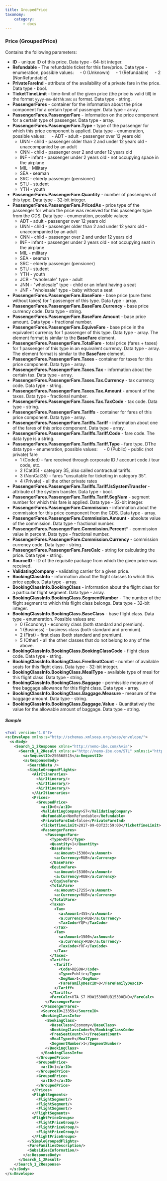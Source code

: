 ```yaml
---
title: GroupedPrice
taxonomy:
    category:
        - docs
---
```


### Price (GroupedPrice)

Contains the following parameters:

-   **ID** - unique ID of this price. Data type - 64-bit integer.
-   **Refundable** - The refundable ticket for this fare/price. Data type - enumeration, possible values:
    - 0 (Unknown)
    - 1 (Refundable)
    - 2 (NonRefundable)
-   **PrivateFareInd** - attribute of the availability of a private fare in the price. Data type - bool.
-   **TicketTimeLimit** - time-limit of the given price (the price is valid till) in the format <code>yyyy-mm-ddthh:mm:ss</code> format. Data type - string.
-   **PassengerFares** - container for the information about the price component for a certain type of passenger. Data type - array.
-   **PassengerFares.PassengerFare** - information on the price component for a certain type of passenger. Data type - array.
-   **PassengerFares.PassengerFare.Type** - type of the passenger for which this price component is applied. Data type - enumeration, possible values:
    - ADT - adult - passenger over 12 years old
	- UNN - child - passenger older than 2 and under 12 years old - unaccompanied by an adult
	- CNN - child - passenger over 2 and under 12 years old
	- INF - infant - passenger under 2 years old - not occupying space in the airplane
	- MIL - Military
	- SEA - seaman
	- SRC - elderly passenger (pensioner)
	- STU - student
	- YTH - youth
-   **PassengerFares.PassengerFare.Quantity** - number of passengers of this type. Data type - 32-bit integer.
-   **PassengerFares.PassengerFare.PricedAs** - price type of the passenger for whom the price was received for this passenger type from the GDS. Data type - enumeration, possible values:
	- ADT - adult - passenger over 12 years old
	- UNN - child - passenger older than 2 and under 12 years old - unaccompanied by an adult
	- CNN - child - passenger over 2 and under 12 years old
	- INF - infant - passenger under 2 years old - not occupying seat in the airplane
	- MIL - military
	- SEA - seaman
	- SRC - elderly passenger (pensioner)
	- STU - student
	- YTH - youth
	- JCB - "wholesale" type - adult
	- JNN - "wholesale" type - child or an infant having a seat
	- JNF - "wholesale" type - baby without a seat
-   **PassengerFares.PassengerFare.BaseFare** - base price (pure fares without taxes) for 1 passenger of this type. Data type - array.
-   **PassengerFares.PassengerFare.BaseFare.Currency** - base price currency code. Data type - string.
-   **PassengerFares.PassengerFare.BaseFare.Amount** - base price amount. Data type - fractional number.
-   **PassengerFares.PassengerFare.EquiveFare** - base price in the equivalent currency for 1 passenger of this type. Data type - array. The element format is similar to the **BaseFare** element.
-   **PassengerFares.PassengerFare.TotalFare** - total price (fares + taxes) for 1 passenger of this type in an equivalent currency. Data type - array. The element format is similar to the **BaseFare** element.
-   **PassengerFares.PassengerFare.Taxes** - container for taxes for this price component. Data type - array.
-   **PassengerFares.PassengerFare.Taxes.Tax** - information about the certain tax. Data type - array.
-   **PassengerFares.PassengerFare.Taxes.Tax.Currency** - tax currency code. Data type - string.
-   **PassengerFares.PassengerFare.Taxes.Tax.Amount** - amount of the taxes. Data type - fractional number.
-   **PassengerFares.PassengerFare.Taxes.Tax.TaxCode** - tax code. Data type - string.
-   **PassengerFares.PassengerFare.Tariffs** - container for fares of this price component. Data type - array.
-   **PassengerFares.PassengerFare.Tariffs.Tariff** - information about one of the fares of this price component. Data type - array.
-   **PassengerFares.PassengerFare.Tariffs.Tariff.Code** - fare code. The data type is a string.
-   **PassengerFares.PassengerFare.Tariffs.Tariff.Type** - fare type. DThe data type - enumeration, possible values:
    - 0 (Public) - public (not private) fare
	- 1 (Coded) - fare received through corporate ID / account code / tour code, etc.
	- 2 (Cat35) - category 35, also called contractual tariffs.
	- 3 (NonCat35) - fares "unsuitable for ticketing in category 35". 
	- 4 (Private) - all the other private rates
-  **PassengerFares.PassengerFare.Tariffs.Tariff.IsSystemTransfer** - attribute of the system transfer. Data type - bool.
-   **PassengerFares.PassengerFare.Tariffs.Tariff.SegNum** - segment number for which this fare is applied. Data type - 32-bit integer.
-   **PassengerFares.PassengerFare.Commission** - information about the commission for this price component from the GDS. Data type - array.
- **PassengerFares.PassengerFare.Commission.Amount** - absolute value of the commission. Data type - fractional number.
- **PassengerFares.PassengerFare.Commission.Percent*** - commission value in percent. Data type - fractional number.
-   **PassengerFares.PassengerFare.Commission.Currency** - commission currency code. Data type - string.
-   **PassengerFares.PassengerFare.FareCalc** - string for calculating the price. Data type - string.
-   **SourceID** - ID of the requisite package from which the given price was received.
-   **ValidatingCompany** - validating carrier for a given price.
-   **BookingClassInfo** - information about the flight classes to which this price applies. Data type - array.
-   **BookingClassInfo.BookingClass** - information about the flight class for a particular flight segment. Data type - array.
-   **BookingClassInfo.BookingClass.SegmentNumber** - The number of the flight segment to which this flight class belongs. Data type - 32-bit integer.
-   **BookingClassInfo.BookingClass.BaseClass** - base flight class. Data type - enumeration. Possible values are:
	- 0 (Economy) - economy class (both standard and premium).
	- 1 (Business) - business class (both standard and premium).
	- 2 (First) - first class (both standard and premium).
	- 5 (Other) - all the other classes that do not belong to any of the above.
-   **BookingClassInfo.BookingClass.BookingClassCode** - flight class code. Data type - string.
-   **BookingClassInfo.BookingClass.FreeSeatCount** - number of available seats for this flight class. Data type - 32-bit integer.
-   **BookingClassInfo.BookingClass.MealType** - available type of meal for this flight class. Data type - string.
-   **BookingClassInfo.BookingClass.Baggage** - permissible measure of free baggage allowance for this flight class. Data type - array.
-   **BookingClassInfo.BookingClass.Baggage.Measure** - measure of the baggage amount. Data type - string.
-   **BookingClassInfo.BookingClass.Baggage.Value** - Quantitatively the value for the allowable amount of baggage. Data type - string.

##### Sample

```xml
<?xml version="1.0"?>
<s:Envelope xmlns:s="http://schemas.xmlsoap.org/soap/envelope/">
  <s:Body>
    <Search_1_2Response xmlns="http://nemo-ibe.com/Avia">
      <Search_1_2Result xmlns:a="http://nemo-ibe.com/STL" xmlns:i="http://www.w3.org/2001/XMLSchema-instance">
        <a:RequestID>256568515</a:RequestID>
        <a:ResponseBody>
          <SearchData />
          <SimpleGroupedFlights>
            <AirItineraries>
              <AirItinerary/>
              <AirItinerary/>
              <AirItinerary/>
            </AirItineraries>
            <Prices>
              <GroupedPrice>
                <a:ID>0</a:ID>
                <ValidatingCompany>S7</ValidatingCompany>
                <Refundable>NonRefundable</Refundable>
                <PrivateFareInd>false</PrivateFareInd>
                <TicketTimeLimit>2017-09-03T23:59:00</TicketTimeLimit>
                <PassengerFares>
                  <PassengerFare>
                    <Type>ADT</Type>
                    <Quantity>1</Quantity>
                    <BaseFare>
                      <a:Amount>15300</a:Amount>
                      <a:Currency>RUB</a:Currency>
                    </BaseFare>
                    <EquiveFare>
                      <a:Amount>15300</a:Amount>
                      <a:Currency>RUB</a:Currency>
                    </EquiveFare>
                    <TotalFare>
                      <a:Amount>17255</a:Amount>
                      <a:Currency>RUB</a:Currency>
                    </TotalFare>
                    <Taxes>
                      <Tax>
                        <a:Amount>455</a:Amount>
                        <a:Currency>RUB</a:Currency>
                        <TaxCode>YQF</TaxCode>
                      </Tax>
                      <Tax>
                        <a:Amount>1500</a:Amount>
                        <a:Currency>RUB</a:Currency>
                        <TaxCode>YRF</TaxCode>
                      </Tax>
                    </Taxes>
                    <Tariffs>
                      <Tariff>
                        <Code>RBSOW</Code>
                        <Type>Public</Type>
                        <SegNum>1</SegNum>
                        <FareFamilyDescID>0</FareFamilyDescID>
                      </Tariff>
                    </Tariffs>
                    <FareCalc>HTA S7 MOW15300RUB15300END</FareCalc>
                  </PassengerFare>
                </PassengerFares>
                <SourceID>23359</SourceID>
                <BookingClassInfo>
                  <BookingClass>
                    <BaseClass>Economy</BaseClass>
                    <BookingClassCode>R</BookingClassCode>
                    <FreeSeatCount>7</FreeSeatCount>
                    <MealType>H</MealType>
                    <SegmentNumber>1</SegmentNumber>
                  </BookingClass>
                </BookingClassInfo>
              </GroupedPrice>
              <GroupedPrice>
                <a:ID>1</a:ID>
              </GroupedPrice>
              <GroupedPrice>
                <a:ID>2</a:ID>
              </GroupedPrice>
            </Prices>
            <FlightSegments>
              <FlightSegment/>
              <FlightSegment/>
              <FlightSegment/>
            </FlightSegments>
            <FlightPriceGroups>
              <FlightPriceGroup/>
              <FlightPriceGroup/>
              <FlightPriceGroup/>
            </FlightPriceGroups>
          </SimpleGroupedFlights>
          <FareFamiliesDescription/>
          <SubsidiesInformation/>
        </a:ResponseBody>
      </Search_1_2Result>
    </Search_1_2Response>
  </s:Body>
</s:Envelope>
```
